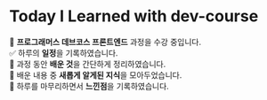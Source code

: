 # Today I Learned with dev-course

👋 **프로그래머스 데브코스 프론트엔드** 과정을 수강 중입니다. <br>
✅ 하루의 **일정**을 기록하였습니다. <br>
📑 과정 동안 **배운 것**을 간단하게 정리하였습니다. <br>
🐣 배운 내용 중 **새롭게 알게된 지식**을 모아두었습니다. <br>
👀 하루를 마무리하면서 **느낀점**을 기록하였습니다. <br>